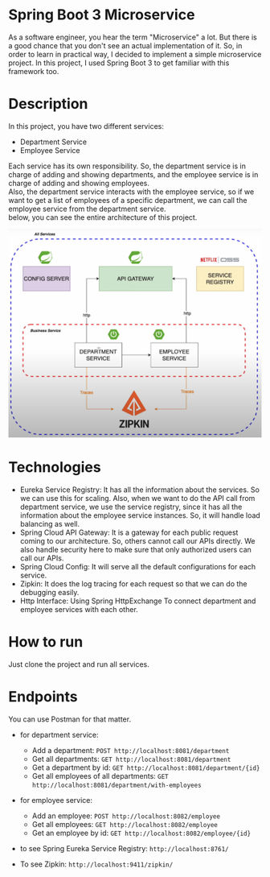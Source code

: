 # Spring Boot 3 Microservice
As a software engineer, you hear the term "Microservice" a lot. But there is a good chance that you don't see an actual implementation of it. So, in order to learn in practical way, I 
decided to implement a simple microservice project. In this project, I used Spring Boot 3 to get familiar with this framework too.   

# Description
In this project, you have two different services:   

- Department Service
- Employee Service   

Each service has its own responsibility. So, the department service is in charge of adding and showing departments, and the employee service is in charge of adding and showing employees.    
Also, the department service interacts with the employee service, so if we want to get a list of employees of a specific department, we can call the employee service from the department service.   
below, you can see the entire architecture of this project.

![Architecture](./Project%20Architecture.jpg)

# Technologies
- Eureka Service Registry: It has all the information about the services. So we can use this for scaling. Also, when we want to do the API call from department service, we use the service registry, since it has all the information about the employee service instances. So, it will handle load balancing as well.
- Spring Cloud API Gateway: It is a gateway for each public request coming to our architecture. So, others cannot call our APIs directly. We also handle security here to make sure that only authorized users can call our APIs.
- Spring Cloud Config: It will serve all the default configurations for each service.
- Zipkin: It does the log tracing for each request so that we can do the debugging easily.
- Http Interface: Using Spring HttpExchange To connect department and employee services with each other.

# How to run
Just clone the project and run all services.

# Endpoints
You can use Postman for that matter.    

- for department service:
  - Add a department: `POST http://localhost:8081/department`
  - Get all departments: `GET http://localhost:8081/department`
  - Get a department by id: `GET http://localhost:8081/department/{id}`
  - Get all employees of all departments: `GET http://localhost:8081/department/with-employees`

- for employee service:
    - Add an employee: `POST http://localhost:8082/employee`
    - Get all employees: `GET http://localhost:8082/employee`
    - Get an employee by id: `GET http://localhost:8082/employee/{id}`
- to see Spring Eureka Service Registry: `http://localhost:8761/`    
- To see Zipkin: `http://localhost:9411/zipkin/`

